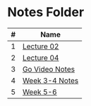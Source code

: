# Notes Folder

|   #   | Name | 
| :---: | --------------- | 
|   1   | [Lecture 02](./Lecture02.go)  |
|   2   | [Lecture 04](./Lecture04.go)  |
|   3   | [Go Video Notes](https://github.com/ACHarrison32/4143-PLC/tree/main/Lecture%20Notes/Go%20Video%20Notes%20%231) |
|   4   | [Week 3-4 Notes](https://github.com/ACHarrison32/4143-PLC/tree/main/Lecture%20Notes/Week%203-4) |
|   5   | [Week 5-6](https://github.com/ACHarrison32/4143-PLC/tree/main/Lecture%20Notes/Week%205-6) |
